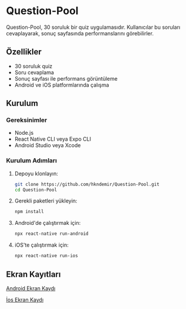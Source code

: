 # Question-Pool

Question-Pool, 30 soruluk bir quiz uygulamasıdır. Kullanıcılar bu soruları cevaplayarak, sonuç sayfasında performanslarını görebilirler.

## Özellikler

- 30 soruluk quiz
- Soru cevaplama
- Sonuç sayfası ile performans görüntüleme
- Android ve iOS platformlarında çalışma

## Kurulum

### Gereksinimler

- Node.js
- React Native CLI veya Expo CLI
- Android Studio veya Xcode

### Kurulum Adımları

1. Depoyu klonlayın:

   ```bash
   git clone https://github.com/hkndemir/Question-Pool.git
   cd Question-Pool
2. Gerekli paketleri yükleyin:

   ```bash
   npm install
3. Android'de çalıştırmak için:

   ```bash
   npx react-native run-android
3. iOS'te çalıştırmak için:

   ```bash
   npx react-native run-ios
## Ekran Kayıtları

[Android Ekran Kaydı](videoRecordings/android.mp4)

[İos Ekran Kaydı](videoRecordings/ios.mp4)
